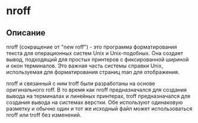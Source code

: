 # nroff

## Описание

nroff (сокращение от "new roff") - это программа форматирования текста для операционных систем Unix и Unix-подобных. Она создает вывод, подходящий для простых принтеров с фиксированной шириной и окон терминалов. Это важная часть системы справки Unix, используемая для форматирования страниц man для отображения.

nroff и связанный с ним troff были разработаны на основе оригинального roff. В то время как nroff предназначался для создания вывода на терминалах и линейных принтерах, troff предназначался для создания вывода на системах верстки. Обе используют одинаковую разметку и обычно один и тот же исходный файл может использоваться nroff или troff без изменений.

